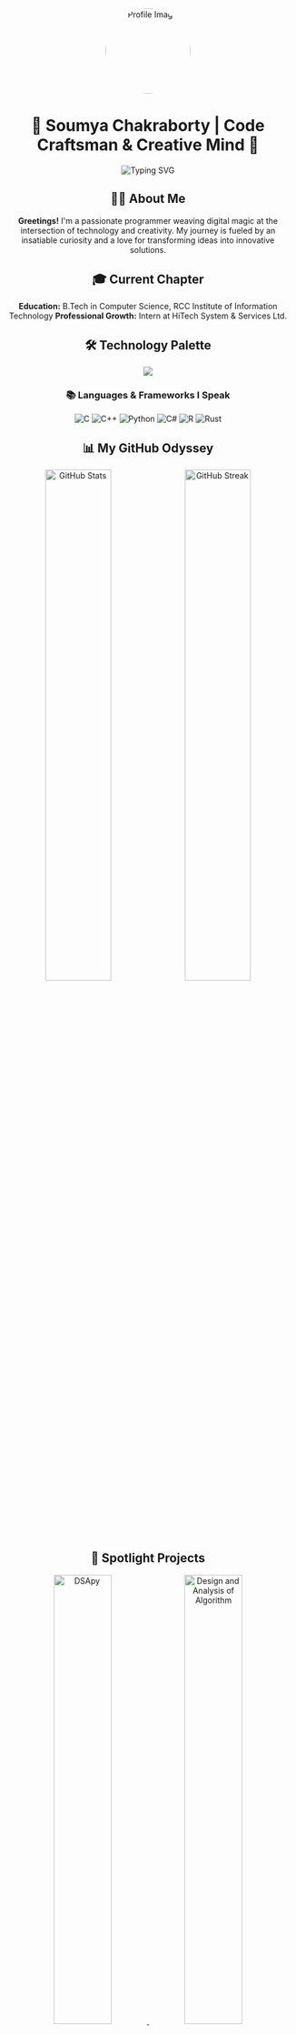 <div align="center">
  <img src="https://avatars.githubusercontent.com/u/128106669?v=4" alt="Profile Image" style="border-radius: 50%; width: 150px; height: 150px;">
</div>
<div align="center">

# 🌟 **Soumya Chakraborty** | Code Craftsman & Creative Mind 🚀

![Typing SVG](https://readme-typing-svg.demolab.com?font=Fira+Code&pause=1000&color=F7B32D&center=true&width=600&lines=AI+Enthusiast+%7C+Problem+Solver;Innovator+%7C+Tech+Explorer;Creative+Developer;)

## 👨‍💻 **About Me**

**Greetings!** I'm a passionate programmer weaving digital magic at the intersection of technology and creativity. My journey is fueled by an insatiable curiosity and a love for transforming ideas into innovative solutions.

## 🎓 **Current Chapter**

**Education:** B.Tech in Computer Science, RCC Institute of Information Technology
**Professional Growth:** Intern at HiTech System & Services Ltd.

## 🛠️ **Technology Palette**

<p align="center">
  <img src="https://skillicons.dev/icons?i=c,cpp,python,cs,r,rust,go" />
</p>

### 📚 **Languages & Frameworks I Speak**

![C](https://img.shields.io/badge/C-00599C?style=for-the-badge&logo=c&logoColor=white)
![C++](https://img.shields.io/badge/C++-00599C?style=for-the-badge&logo=cplusplus&logoColor=white)
![Python](https://img.shields.io/badge/Python-3776AB?style=for-the-badge&logo=python&logoColor=white)
![C#](https://img.shields.io/badge/C%23-239120?style=for-the-badge&logo=csharp&logoColor=white)
![R](https://img.shields.io/badge/R-276DC3?style=for-the-badge&logo=r&logoColor=white)
![Rust](https://img.shields.io/badge/Rust-276DC3?style=for-the-badge&logo=rust&logoColor=orange)

## 📊 **My GitHub Odyssey**

<picture>
  <source 
    srcset="https://github-readme-stats.vercel.app/api?username=Soumya-Chakraborty&show_icons=true&theme=dracula&hide_border=true&rank_icon=github"
    media="(prefers-color-scheme: dark)"
  />
  <source
    srcset="https://github-readme-stats.vercel.app/api?username=Soumya-Chakraborty&show_icons=true&theme=default&hide_border=true&rank_icon=github"
    media="(prefers-color-scheme: light), (prefers-color-scheme: no-preference)"
  />
  <img src="https://github-readme-stats.vercel.app/api?username=Soumya-Chakraborty&show_icons=true" alt="GitHub Stats" width="48%" />
</picture>

<picture>
  <source 
    srcset="https://github-readme-streak-stats.herokuapp.com/?user=Soumya-Chakraborty&theme=dracula&hide_border=true"
    media="(prefers-color-scheme: dark)"
  />
  <source
    srcset="https://github-readme-streak-stats.herokuapp.com/?user=Soumya-Chakraborty&theme=default&hide_border=true"
    media="(prefers-color-scheme: light), (prefers-color-scheme: no-preference)"
  />
  <img src="https://github-readme-streak-stats.herokuapp.com/?user=Soumya-Chakraborty" alt="GitHub Streak" width="48%" />
</picture>

## 🌟 **Spotlight Projects**

<a href="https://github.com/Soumya-Chakraborty/DSApy">
  <img src="https://github-readme-stats.vercel.app/api/pin/?username=Soumya-Chakraborty&repo=DSApy&theme=radical" alt="DSApy" width="45%" />
</a>
<a href="https://github.com/Soumya-Chakraborty/Design_and_Analysis_of_Algorithm">
  <img src="https://github-readme-stats.vercel.app/api/pin/?username=Soumya-Chakraborty&repo=Design_and_Analysis_of_Algorithm&theme=radical" alt="Design and Analysis of Algorithm" width="45%" />
</a>

## 🎨 **The Artist Behind the Code**

> **"I don't just write code, I craft digital experiences. When I'm not debugging, I'm creating art that tells a story."** 

## 🌐 **Let's Connect & Collaborate!**

[![LinkedIn](https://img.shields.io/badge/LinkedIn-0077B5?style=for-the-badge&logo=linkedin&logoColor=white)](https://www.linkedin.com/in/soumya-chakraborty-943299260/)
[![Gmail](https://img.shields.io/badge/Gmail-D14836?style=for-the-badge&logo=gmail&logoColor=white)](mailto:soumyachakraborty198181@gmail.com)
[![Instagram](https://img.shields.io/badge/Instagram-E4405F?style=for-the-badge&logo=instagram&logoColor=white)](https://www.instagram.com/soumya_ckakraborty)

## 🔗 **Quick Navigation**

**📂 [All Repositories](https://github.com/Soumya-Chakraborty?tab=repositories)**
**🌐 [Personal Portfolio](https://soumya-chakraborty.github.io/PortfolioV2/)**

![Profile Views](https://komarev.com/ghpvc/?username=Soumya-Chakraborty&color=blueviolet&style=flat-square)

---

<img src="https://forthebadge.com/images/badges/built-with-love.svg" />
<img src="https://forthebadge.com/images/badges/powered-by-coffee.svg" />

**✨ Always Learning, Forever Creating ✨**

</div>
